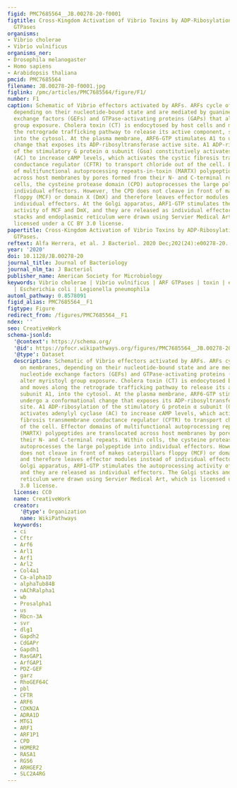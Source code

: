 ```yaml
---
figid: PMC7685564__JB.00278-20-f0001
figtitle: Cross-Kingdom Activation of Vibrio Toxins by ADP-Ribosylation Factor Family
  GTPases
organisms:
- Vibrio cholerae
- Vibrio vulnificus
organisms_ner:
- Drosophila melanogaster
- Homo sapiens
- Arabidopsis thaliana
pmcid: PMC7685564
filename: JB.00278-20-f0001.jpg
figlink: /pmc/articles/PMC7685564/figure/F1/
number: F1
caption: Schematic of Vibrio effectors activated by ARFs. ARFs cycle off and on membranes,
  depending on their nucleotide-bound state and are mediated by guanine nucleotide
  exchange factors (GEFs) and GTPase-activating proteins (GAPs) that alter myristoyl
  group exposure. Cholera toxin (CT) is endocytosed by host cells and moves along
  the retrograde trafficking pathway to release its active component, subunit A1,
  into the cytosol. At the plasma membrane, ARF6-GTP stimulates A1 to undergo a conformational
  change that exposes its ADP-ribosyltransferase active site. A1 ADP-ribosylation
  of the stimulatory G protein α subunit (Gsα) constitutively activates adenylyl cyclase
  (AC) to increase cAMP levels, which activates the cystic fibrosis transmembrane
  conductance regulator (CFTR) to transport chloride out of the cell. Effector domains
  of multifunctional autoprocessing repeats-in-toxin (MARTX) polypeptides are translocated
  across host membranes by pores formed from their N- and C-terminal repeats. Within
  cells, the cysteine protease domain (CPD) autoprocesses the large polypeptide into
  individual effectors. However, the CPD does not cleave in front of makes caterpillars
  floppy (MCF) or domain X (DmX) and therefore leaves effector modules instead of
  individual effectors. At the Golgi apparatus, ARF1-GTP stimulates the autoprocessing
  activity of MCF and DmX, and they are released as individual effectors. The Golgi
  stacks and endoplasmic reticulum were drawn using Servier Medical Art, which is
  licensed under a CC BY 3.0 license.
papertitle: Cross-Kingdom Activation of Vibrio Toxins by ADP-Ribosylation Factor Family
  GTPases.
reftext: Alfa Herrera, et al. J Bacteriol. 2020 Dec;202(24):e00278-20.
year: '2020'
doi: 10.1128/JB.00278-20
journal_title: Journal of Bacteriology
journal_nlm_ta: J Bacteriol
publisher_name: American Society for Microbiology
keywords: Vibrio cholerae | Vibrio vulnificus | ARF GTPases | toxin | effector | Shigella
  | Escherichia coli | Legionella pneumophila
automl_pathway: 0.8578091
figid_alias: PMC7685564__F1
figtype: Figure
redirect_from: /figures/PMC7685564__F1
ndex: ''
seo: CreativeWork
schema-jsonld:
  '@context': https://schema.org/
  '@id': https://pfocr.wikipathways.org/figures/PMC7685564__JB.00278-20-f0001.html
  '@type': Dataset
  description: Schematic of Vibrio effectors activated by ARFs. ARFs cycle off and
    on membranes, depending on their nucleotide-bound state and are mediated by guanine
    nucleotide exchange factors (GEFs) and GTPase-activating proteins (GAPs) that
    alter myristoyl group exposure. Cholera toxin (CT) is endocytosed by host cells
    and moves along the retrograde trafficking pathway to release its active component,
    subunit A1, into the cytosol. At the plasma membrane, ARF6-GTP stimulates A1 to
    undergo a conformational change that exposes its ADP-ribosyltransferase active
    site. A1 ADP-ribosylation of the stimulatory G protein α subunit (Gsα) constitutively
    activates adenylyl cyclase (AC) to increase cAMP levels, which activates the cystic
    fibrosis transmembrane conductance regulator (CFTR) to transport chloride out
    of the cell. Effector domains of multifunctional autoprocessing repeats-in-toxin
    (MARTX) polypeptides are translocated across host membranes by pores formed from
    their N- and C-terminal repeats. Within cells, the cysteine protease domain (CPD)
    autoprocesses the large polypeptide into individual effectors. However, the CPD
    does not cleave in front of makes caterpillars floppy (MCF) or domain X (DmX)
    and therefore leaves effector modules instead of individual effectors. At the
    Golgi apparatus, ARF1-GTP stimulates the autoprocessing activity of MCF and DmX,
    and they are released as individual effectors. The Golgi stacks and endoplasmic
    reticulum were drawn using Servier Medical Art, which is licensed under a CC BY
    3.0 license.
  license: CC0
  name: CreativeWork
  creator:
    '@type': Organization
    name: WikiPathways
  keywords:
  - ci
  - Cftr
  - Arf6
  - Arl1
  - Arf1
  - Arl2
  - Col4a1
  - Ca-alpha1D
  - alphaTub84B
  - nAChRalpha1
  - wb
  - Prosalpha1
  - us
  - Rbcn-3A
  - svr
  - dlg1
  - Gapdh2
  - CdGAPr
  - Gapdh1
  - RasGAP1
  - ArfGAP1
  - PDZ-GEF
  - garz
  - RhoGEF64C
  - pbl
  - CFTR
  - ARF6
  - CDKN2A
  - ADRA1D
  - MTG1
  - ARF1
  - ARF1P1
  - CPD
  - HOMER2
  - RASA1
  - RGS6
  - ARHGEF2
  - SLC2A4RG
---
```

